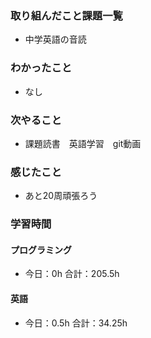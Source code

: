 ### 取り組んだこと課題一覧
- 中学英語の音読
### わかったこと
- なし
### 次やること
- 課題読書　英語学習　git動画
### 感じたこと
- あと20周頑張ろう
### 学習時間
#### プログラミング
- 今日：0h 合計：205.5h
#### 英語
- 今日：0.5h 合計：34.25h